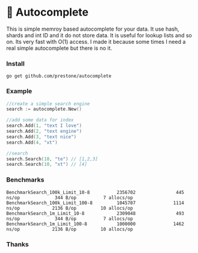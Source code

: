 # 🐸 Autocomplete
This is simple memroy based autocomplete for your data. It use hash, shards and int ID and it do not store data. It is useful for lookup lists and so on. Its very fast with O(1) access. I made it because some times I need a real simple autocomplete but there is no it.

### Install
```go get github.com/prestone/autocomplete```

### Example
```go
//create a simple search engine
search := autocomplete.New()

//add some data for index
search.Add(1, "text I love")
search.Add(2, "text engine")
search.Add(3, "text nice")
search.Add(4, "xt")

//search
search.Search(10, "te") // [1,2,3]
search.Search(10, "xt") // [4]
```

### Benchmarks
```
BenchmarkSearch_100k_Limit_10-8          2356702               445 ns/op             344 B/op          7 allocs/op
BenchmarkSearch_100k_Limit_100-8         1045707              1114 ns/op            2136 B/op         10 allocs/op
BenchmarkSearch_1m_Limit_10-8            2309048               493 ns/op             344 B/op          7 allocs/op
BenchmarkSearch_1m_Limit_100-8           1000000              1462 ns/op            2136 B/op         10 allocs/op
```

### Thanks

